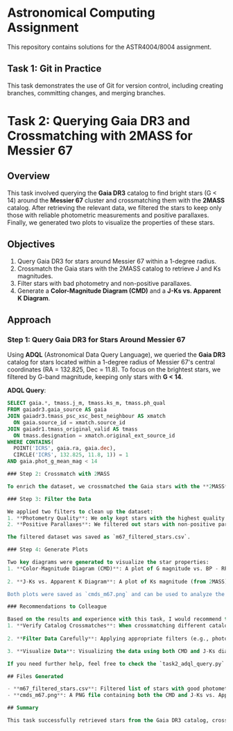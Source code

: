 
# Astronomical Computing Assignment
This repository contains solutions for the ASTR4004/8004 assignment.

## Task 1: Git in Practice
This task demonstrates the use of Git for version control, including creating branches, committing changes, and merging branches.

# Task 2: Querying Gaia DR3 and Crossmatching with 2MASS for Messier 67

## Overview

This task involved querying the **Gaia DR3** catalog to find bright stars (G < 14) around the **Messier 67** cluster and crossmatching them with the **2MASS** catalog. After retrieving the relevant data, we filtered the stars to keep only those with reliable photometric measurements and positive parallaxes. Finally, we generated two plots to visualize the properties of these stars.

## Objectives

1. Query Gaia DR3 for stars around Messier 67 within a 1-degree radius.
2. Crossmatch the Gaia stars with the 2MASS catalog to retrieve J and Ks magnitudes.
3. Filter stars with bad photometry and non-positive parallaxes.
4. Generate a **Color-Magnitude Diagram (CMD)** and a **J-Ks vs. Apparent K Diagram**.

## Approach

### Step 1: Query Gaia DR3 for Stars Around Messier 67

Using **ADQL** (Astronomical Data Query Language), we queried the **Gaia DR3** catalog for stars located within a 1-degree radius of Messier 67's central coordinates (RA = 132.825, Dec = 11.8). To focus on the brightest stars, we filtered by G-band magnitude, keeping only stars with **G < 14**.

**ADQL Query**:
```sql
SELECT gaia.*, tmass.j_m, tmass.ks_m, tmass.ph_qual
FROM gaiadr3.gaia_source AS gaia
JOIN gaiadr3.tmass_psc_xsc_best_neighbour AS xmatch
  ON gaia.source_id = xmatch.source_id
JOIN gaiadr1.tmass_original_valid AS tmass
  ON tmass.designation = xmatch.original_ext_source_id
WHERE CONTAINS(
  POINT('ICRS', gaia.ra, gaia.dec),
  CIRCLE('ICRS', 132.825, 11.8, 1)) = 1
AND gaia.phot_g_mean_mag < 14

### Step 2: Crossmatch with 2MASS

To enrich the dataset, we crossmatched the Gaia stars with the **2MASS** catalog using the **tmass_psc_xsc_best_neighbour** table in Gaia DR3. This allowed us to retrieve the **J-band** and **Ks-band** magnitudes (`j_m`, `ks_m`) as well as the **2MASS photometry quality flag** (`ph_qual`).

### Step 3: Filter the Data

We applied two filters to clean up the dataset:
1. **Photometry Quality**: We only kept stars with the highest quality photometry from 2MASS (`ph_qual == 'AAA'`).
2. **Positive Parallaxes**: We filtered out stars with non-positive parallaxes (`parallax > 0`), as these can often indicate bad data or issues with distance measurement.

The filtered dataset was saved as `m67_filtered_stars.csv`.

### Step 4: Generate Plots

Two key diagrams were generated to visualize the star properties:
1. **Color-Magnitude Diagram (CMD)**: A plot of G magnitude vs. BP - RP color index (both from Gaia), which shows the star population of Messier 67 across different evolutionary stages.
   
2. **J-Ks vs. Apparent K Diagram**: A plot of Ks magnitude (from 2MASS) vs. J - Ks color index (from 2MASS), which provides another view of the cluster's star population based on infrared magnitudes.

Both plots were saved as `cmds_m67.png` and can be used to analyze the cluster's stellar distribution and evolutionary trends.

### Recommendations to Colleague

Based on the results and experience with this task, I would recommend the following if you plan to do a similar project:
1. **Verify Catalog Crossmatches**: When crossmatching different catalogs (e.g., Gaia and 2MASS), make sure to inspect the available columns to ensure the correct ones (e.g., photometric data) are being retrieved. This will help avoid errors during plotting or analysis.
   
2. **Filter Data Carefully**: Applying appropriate filters (e.g., photometric quality and positive parallax) is crucial to ensure that the dataset is reliable. I found that filtering out stars with bad photometry significantly improved the quality of the analysis.

3. **Visualize Data**: Visualizing the data using both CMD and J-Ks diagrams helped to better understand the properties of the star cluster. Be sure to invert the magnitude axes when plotting, as magnitude is lower for brighter objects.

If you need further help, feel free to check the `task2_adql_query.py` script for detailed comments on how the query and plots were generated.

## Files Generated

- **m67_filtered_stars.csv**: Filtered list of stars with good photometry and positive parallax.
- **cmds_m67.png**: A PNG file containing both the CMD and J-Ks vs. Apparent K plots.

## Summary

This task successfully retrieved stars from the Gaia DR3 catalog, crossmatched them with the 2MASS catalog, and generated visualizations for Messier 67. These diagrams provide insight into the stellar population of the cluster, with the CMD displaying the main sequence and the J-Ks diagram offering another perspective on star properties. The results can be used to further analyze the cluster’s characteristics and its star population.

